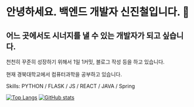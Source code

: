 # 안녕하세요. 백엔드 개발자 신진철입니다. 👋 #

## 어느 곳에서도 시너지를 낼 수 있는 개발자가 되고 싶습니다. ##
천천히 꾸준히 성장하기 위해서 1일 1커밋, 블로그 작성 등을 하고 있습니다.

현재 경북대학교에서 컴퓨터과학을 공부하고 있습니다.

Skills: PYTHON / FLASK / JS / REACT / JAVA / Spring

[![Top Langs](https://github-readme-stats.vercel.app/api/top-langs/?username=justgotothedesk)](https://github.com/anuraghazra/github-readme-stats)
[![GitHub stats](https://github-readme-stats.vercel.app/api?username=justgotothedesk&show_icons=true)](https://github.com/anuraghazra/github-readme-stats)
<!--
**justgotothedesk/justgotothedesk** is a ✨ _special_ ✨ repository because its `README.md` (this file) appears on your GitHub profile.

Here are some ideas to get you started:

- 🔭 I’m currently working on ...
- 🌱 I’m currently learning ...
- 👯 I’m looking to collaborate on ...
- 🤔 I’m looking for help with ...
- 💬 Ask me about ...
- 📫 How to reach me: ...
- 😄 Pronouns: ...
- ⚡ Fun fact: ...
-->
